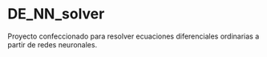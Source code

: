 # DE_NN_solver
Proyecto confeccionado para resolver ecuaciones diferenciales ordinarias a partir de redes neuronales. 

